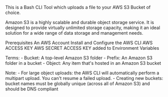 This is a Bash CLI Tool which uploads a file to your AWS S3 Bucket of choice.

Amazon S3 is a highly scalable and durable object storage service. It is designed to provide virtually  unlimited storage capacity, making it an ideal solution for a wide range of data storage and management needs.

Prerequisites
An AWS Account
Install and Configure the AWS CLI
AWS ACCESS KEY
AWS SECRET ACCESS KEY added to Environment Variables

Terms:
    - Bucket: A top-level Amazon S3 folder
    - Prefix: An Amazon S3 folder in a bucket
    - Object: Any item that's hosted in an Amazon S3 bucket


Note:
    -   For large object uploads: the AWS CLI will automatically perform a multipart upload. You can't resume a failed upload.
    - Creating new buckets: bucket names must be globally unique (across all of Amazon S3) and should be DNS compliant